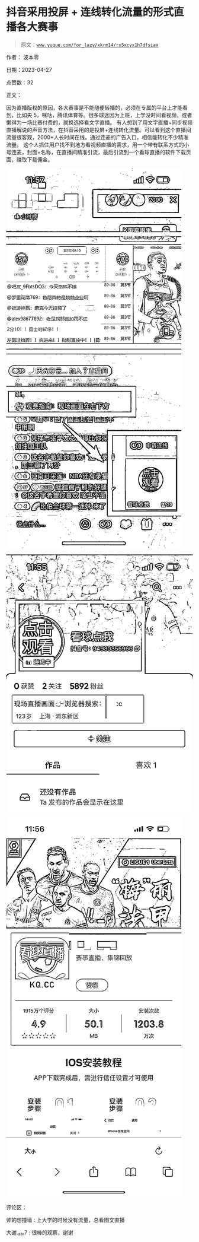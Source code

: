# 抖音采用投屏 + 连线转化流量的形式直播各大赛事

> 原文：[`www.yuque.com/for_lazy/xkrm14/rx5xcyx1h7dfsiax`](https://www.yuque.com/for_lazy/xkrm14/rx5xcyx1h7dfsiax)

作者： 波本零

日期：2023-04-27

点赞数：32

正文：

因为直播版权的原因，各大赛事是不能随便转播的，必须在专属的平台上才能看到，比如央 5，咪咕，腾讯体育等。很多球迷因为上班，上学没时间看视频，或者懒得为一场比赛付费的，就换选择看文字直播。 有人想到了用文字直播+同步视频直播解说的声音方法，在抖音采用的是投屏+连线转化流量。可以看到这个直播间流量很客观，2000+人长时间在线。通过连麦的广告入口，相信能转化不少精准流量。 这个人抓住用户找不到地方看视频直播的需求，用一个带有联系方式的小号连麦，封面+名称，在直播间精准引流，最后引流到一个看球直播的软件下载页面，赚取下载佣金。

![](img/be9b69dc74129b968a021e96ee86257c.png)

![](img/f1c560a913284dbbdf9338599cea5d69.png)

![](img/28bbf87d8de5138f969ac5589a4121d9.png)

评论区：

帅的想撞墙 : 上大学的时候没有流量，总看图文直播

大谢.₂₀₁7 : 很棒的观察，谢谢



